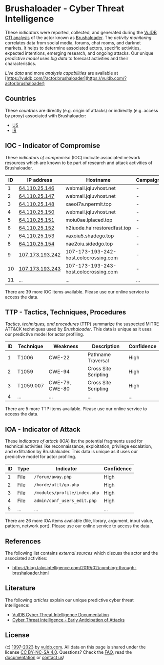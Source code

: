 # Brushaloader - Cyber Threat Intelligence

These _indicators_ were reported, collected, and generated during the [VulDB CTI analysis](https://vuldb.com/?kb.cti) of the actor known as [Brushaloader](https://vuldb.com/?actor.brushaloader). The _activity monitoring_ correlates data from social media, forums, chat rooms, and darknet markets. It helps to determine associated actors, specific activities, expected intentions, emerging research, and ongoing attacks. Our unique _predictive model_ uses _big data_ to forecast activities and their characteristics.

_Live data_ and more _analysis capabilities_ are available at [https://vuldb.com/?actor.brushaloader](https://vuldb.com/?actor.brushaloader)

## Countries

These _countries_ are directly (e.g. origin of attacks) or indirectly (e.g. access by proxy) associated with Brushaloader:

* [US](https://vuldb.com/?country.us)
* [IR](https://vuldb.com/?country.ir)

## IOC - Indicator of Compromise

These _indicators of compromise_ (IOC) indicate associated network resources which are known to be part of research and attack activities of Brushaloader.

ID | IP address | Hostname | Campaign | Confidence
-- | ---------- | -------- | -------- | ----------
1 | [64.110.25.146](https://vuldb.com/?ip.64.110.25.146) | webmail.jqluvhost.net | - | High
2 | [64.110.25.147](https://vuldb.com/?ip.64.110.25.147) | webmail.jqluvhost.net | - | High
3 | [64.110.25.148](https://vuldb.com/?ip.64.110.25.148) | xaeoi7a.npermit.top | - | High
4 | [64.110.25.150](https://vuldb.com/?ip.64.110.25.150) | webmail.jqluvhost.net | - | High
5 | [64.110.25.151](https://vuldb.com/?ip.64.110.25.151) | moiu0ae.lplaced.top | - | High
6 | [64.110.25.152](https://vuldb.com/?ip.64.110.25.152) | h2iuode.hairrestoredfast.top | - | High
7 | [64.110.25.153](https://vuldb.com/?ip.64.110.25.153) | vaxoiu5.shadego.top | - | High
8 | [64.110.25.154](https://vuldb.com/?ip.64.110.25.154) | nae2oiu.sidedgo.top | - | High
9 | [107.173.193.242](https://vuldb.com/?ip.107.173.193.242) | 107-173-193-242-host.colocrossing.com | - | High
10 | [107.173.193.243](https://vuldb.com/?ip.107.173.193.243) | 107-173-193-243-host.colocrossing.com | - | High
11 | ... | ... | ... | ...

There are 39 more IOC items available. Please use our online service to access the data.

## TTP - Tactics, Techniques, Procedures

_Tactics, techniques, and procedures_ (TTP) summarize the suspected MITRE ATT&CK techniques used by _Brushaloader_. This data is unique as it uses our predictive model for actor profiling.

ID | Technique | Weakness | Description | Confidence
-- | --------- | -------- | ----------- | ----------
1 | T1006 | CWE-22 | Pathname Traversal | High
2 | T1059 | CWE-94 | Cross Site Scripting | High
3 | T1059.007 | CWE-79, CWE-80 | Cross Site Scripting | High
4 | ... | ... | ... | ...

There are 5 more TTP items available. Please use our online service to access the data.

## IOA - Indicator of Attack

These _indicators of attack_ (IOA) list the potential fragments used for technical activities like reconnaissance, exploitation, privilege escalation, and exfiltration by Brushaloader. This data is unique as it uses our predictive model for actor profiling.

ID | Type | Indicator | Confidence
-- | ---- | --------- | ----------
1 | File | `/forum/away.php` | High
2 | File | `/horde/util/go.php` | High
3 | File | `/modules/profile/index.php` | High
4 | File | `admin/conf_users_edit.php` | High
5 | ... | ... | ...

There are 26 more IOA items available (file, library, argument, input value, pattern, network port). Please use our online service to access the data.

## References

The following list contains _external sources_ which discuss the actor and the associated activities:

* https://blog.talosintelligence.com/2019/02/combing-through-brushaloader.html

## Literature

The following _articles_ explain our unique predictive cyber threat intelligence:

* [VulDB Cyber Threat Intelligence Documentation](https://vuldb.com/?kb.cti)
* [Cyber Threat Intelligence - Early Anticipation of Attacks](https://www.scip.ch/en/?labs.20201022)

## License

(c) [1997-2023](https://vuldb.com/?kb.changelog) by [vuldb.com](https://vuldb.com/?kb.about). All data on this page is shared under the license [CC BY-NC-SA 4.0](https://creativecommons.org/licenses/by-nc-sa/4.0/). Questions? Check the [FAQ](https://vuldb.com/?kb.faq), read the [documentation](https://vuldb.com/?kb) or [contact us](https://vuldb.com/?contact)!
